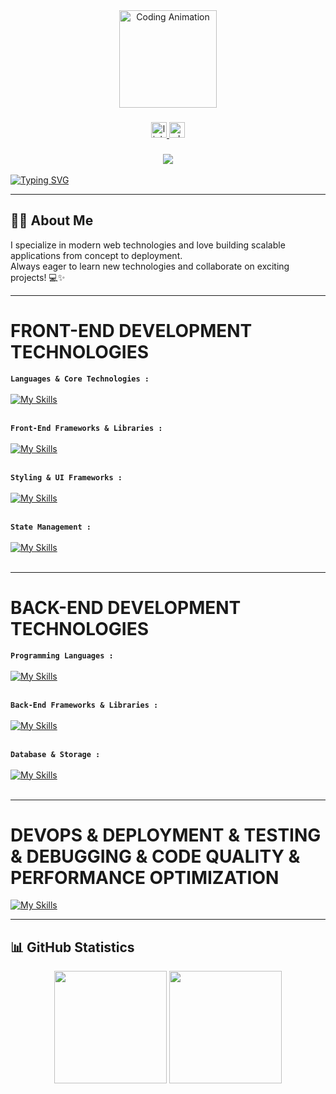 <div align="center">
  <img height="156" src="https://media.giphy.com/media/M9gbBd9nbDrOTu1Mqx/giphy.gif" alt="Coding Animation" />
</div>


###
<div align="center">
  <a href="https://www.linkedin.com/in/aymane-hajjam-b28b36288/" target="_blank">
    <img src="https://img.shields.io/static/v1?message=LinkedIn&logo=linkedin&label=&color=0077B5&logoColor=white&labelColor=&style=for-the-badge" height="25" alt="linkedin logo" />
  </a>
  <a href="https://wa.me/+212660808740" target="_blank">
    <img src="https://img.shields.io/static/v1?message=Whatsapp&logo=whatsapp&label=&color=25D366&logoColor=white&labelColor=&style=for-the-badge" height="25" alt="whatsapp logo" />
  </a>
</div>


###
<div align="center">
  <img src="https://visitor-badge.laobi.icu/badge?page_id=AYMANE-HAJJAM.AYMANE-HAJJAM" />
</div>

<br>

<div>
  <a href="https://git.io/typing-svg">
    <img src="https://readme-typing-svg.herokuapp.com?font=Fira+Code&pause=1000&color=02F6F7&width=435&lines=Hi+there!+I'm+Aymane+Hajjam;Full-Stack+Developer" alt="Typing SVG" />
  </a>
</div>

---

## 👨‍💻 About Me

I specialize in modern web technologies and love building scalable applications from concept to deployment.  
Always eager to learn new technologies and collaborate on exciting projects! 💻✨

---

# FRONT-END DEVELOPMENT TECHNOLOGIES

**`Languages & Core Technologies :`**
<br><br>
[![My Skills](https://skillicons.dev/icons?i=html,css,js,ts&perline=12)](https://skillicons.dev)
<br><br>

**`Front-End Frameworks & Libraries :`**
<br><br>
[![My Skills](https://skillicons.dev/icons?i=react,nextjs,angular&perline=12)](https://skillicons.dev)
<br><br>

**`Styling & UI Frameworks :`**
<br><br>
[![My Skills](https://skillicons.dev/icons?i=bootstrap,tailwind,materialui&perline=12)](https://skillicons.dev)
<br><br>

**`State Management :`**
<br><br>
[![My Skills](https://skillicons.dev/icons?i=redux&perline=12)](https://skillicons.dev)
<br><br>

---

# BACK-END DEVELOPMENT TECHNOLOGIES

**`Programming Languages :`**
<br><br>
[![My Skills](https://skillicons.dev/icons?i=js,ts,php,java&perline=12)](https://skillicons.dev)
<br><br>

**`Back-End Frameworks & Libraries :`**
<br><br>
[![My Skills](https://skillicons.dev/icons?i=nodejs,express,laravel,spring&perline=12)](https://skillicons.dev)
<br><br>

**`Database & Storage :`**
<br><br>
[![My Skills](https://skillicons.dev/icons?i=mysql,mongodb,firebase,supabase&perline=12)](https://skillicons.dev)
<br><br>

---

# DEVOPS & DEPLOYMENT & TESTING & DEBUGGING & CODE QUALITY & PERFORMANCE OPTIMIZATION

[![My Skills](https://skillicons.dev/icons?i=git,github,gitlab,docker,jest,vercel,netlify&perline=12)](https://skillicons.dev)

---

## 📊 GitHub Statistics

<div align="center">
  <img src="https://github-readme-stats.vercel.app/api?username=AYMANE-HAJJAM&show_icons=true&theme=radical&include_all_commits=true&count_private=true&hide_border=true" height="180" />
  <img src="https://github-readme-stats.vercel.app/api/top-langs?username=AYMANE-HAJJAM&theme=radical&layout=compact&hide_border=true&langs_count=6" height="180" />
</div>
